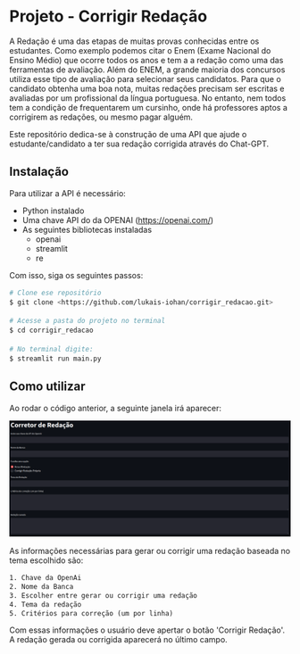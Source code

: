 
# Projeto - Corrigir Redação

A Redação é uma das etapas de muitas provas conhecidas entre os estudantes. Como exemplo podemos citar o Enem (Exame Nacional do Ensino Médio) que ocorre todos os anos e tem a a redação como uma das ferramentas de avaliação. Além do ENEM, a grande maioria dos concursos utiliza esse tipo de avaliação para selecionar seus candidatos. 
Para que o candidato obtenha uma boa nota, muitas redações precisam ser escritas e avaliadas por um profissional da língua portuguesa. No entanto, nem todos tem a condição de frequentarem um cursinho, onde há professores aptos a corrigirem as redações, ou mesmo pagar alguém. 

Este repositório dedica-se à construção de uma API que ajude o estudante/candidato a ter sua redação corrigida através do Chat-GPT.


## Instalação

Para utilizar a API é necessário:

- Python instalado
- Uma chave API do da OPENAI (https://openai.com/)
- As seguintes bibliotecas instaladas
    - openai
    - streamlit
    - re

Com isso, siga os seguintes passos:
```bash
# Clone ese repositório
$ git clone <https://github.com/lukais-iohan/corrigir_redacao.git>

# Acesse a pasta do projeto no terminal
$ cd corrigir_redacao

# No terminal digite:
$ streamlit run main.py
```


## Como utilizar

Ao rodar o código anterior, a seguinte janela irá aparecer: 

![](/src/streamlite_window.png)

As informações necessárias para gerar ou corrigir uma redação baseada no tema escolhido são:
    
    1. Chave da OpenAi
    2. Nome da Banca
    3. Escolher entre gerar ou corrigir uma redação
    4. Tema da redação
    5. Critérios para correção (um por linha)

Com essas informações o usuário deve apertar o botão 'Corrigir Redação'. A redação gerada ou corrigida aparecerá no último campo.
    

